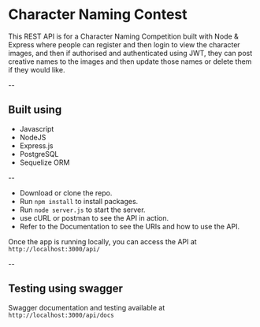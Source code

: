 # Character Naming Contest

This REST API is for a Character Naming Competition built with Node & Express where people can register and then login to view the character images, and then if authorised and authenticated using JWT, they can post creative names to the images and then update those names or delete them if they would like.

--

## Built using

- Javascript
- NodeJS
- Express.js
- PostgreSQL
- Sequelize ORM

--

- Download or clone the repo.
- Run `npm install` to install packages.
- Run `node server.js` to start the server.
- use cURL or postman to see the API in action.
- Refer to the Documentation to see the URIs and how to use the API.

Once the app is running locally, you can access the API at `http://localhost:3000/api/`

--

## Testing using swagger

Swagger documentation and testing available at `http://localhost:3000/api/docs`
